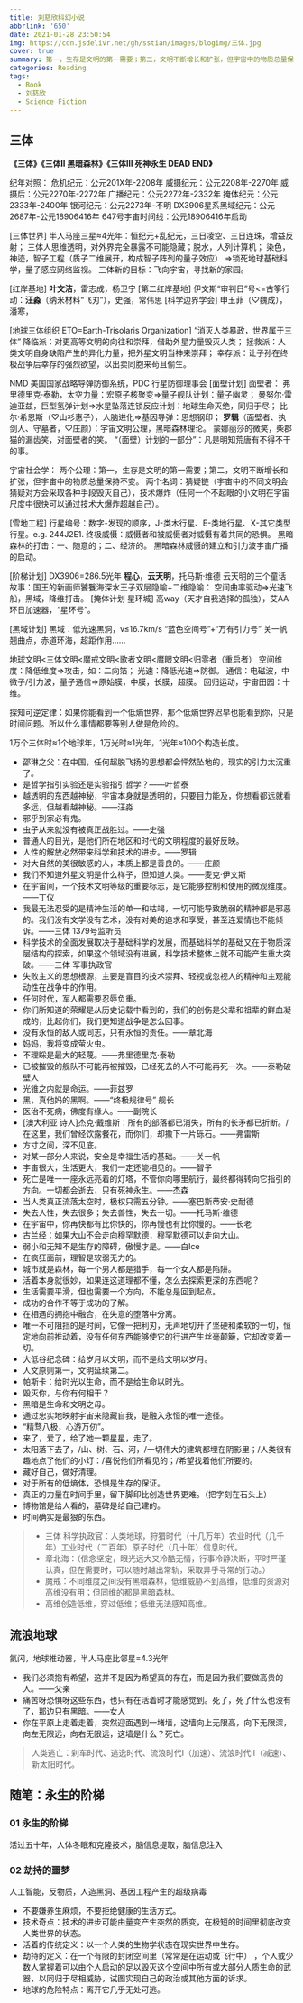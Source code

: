 ```yaml
---
title: 刘慈欣科幻小说
abbrlink: '650'
date: 2021-01-28 23:50:54
img: https://cdn.jsdelivr.net/gh/sstian/images/blogimg/三体.jpg
cover: true
summary: 第一，生存是文明的第一需要；第二，文明不断增长和扩张，但宇宙中的物质总量保持不变。猜疑链+技术爆炸
categories: Reading
tags:
  - Book
  - 刘慈欣
  - Science Fiction
---
```


## 三体

**《三体》《三体Ⅱ 黑暗森林》《三体Ⅲ 死神永生 DEAD END》**

纪年对照：
危机纪元：公元201X年-2208年
威摄纪元：公元2208年-2270年
威摄后：公元2270年-2272年
广播纪元：公元2272年-2332年
掩体纪元：公元2333年-2400年
银河纪元：公元2273年-不明
DX3906星系黑域纪元：公元2687年-公元18906416年
647号宇宙时间线：公元18906416年启动

[三体世界] 半人马座三星≈4光年：恒纪元+乱纪元，三日凌空、三日连珠，增益反射；
三体人思维透明，对外界完全暴露不可能隐藏；脱水，人列计算机；
染色，神迹，智子工程（质子二维展开，构成智子阵列的量子效应）
=>锁死地球基础科学，量子感应网络监视。
三体新的目标：飞向宇宙，寻找新的家园。

[红岸基地] **叶文洁**，雷志成，杨卫宁
[第二红岸基地] 伊文斯“审判日”号<=古筝行动：**汪淼**（纳米材料“飞刃”），史强，常伟思
[科学边界学会] 申玉菲（♡魏成），潘寒，

[地球三体组织 ETO=Earth-Trisolaris Organization] “消灭人类暴政，世界属于三体”
降临派：对更高等文明的向往和崇拜，借助外星力量毁灭人类；
拯救派：人类文明自身缺陷产生的异化力量，把外星文明当神来崇拜；
幸存派：让子孙在终极战争后幸存的强烈欲望，以出卖同胞来苟且偷生。

NMD 美国国家战略导弹防御系统，PDC 行星防御理事会
[面壁计划] 面壁者：
弗里德里克·泰勒，太空力量：宏原子核聚变=>量子舰队计划：量子幽灵；
曼努尔·雷迪亚兹，巨型氢弹计划=>水星坠落连锁反应计划：地球生命灭绝，同归于尽；
比尔·希恩斯（♡山衫惠子），人脑进化=>基因导弹：思想钢印；
**罗辑**（面壁者、执剑人、守墓者，♡庄颜）：宇宙文明公理，黑暗森林理论。
蒙娜丽莎的微笑，柴郡猫的漏齿笑，对面壁者的笑。
“（面壁）计划的一部分”：凡是明知荒唐有不得不干的事。

宇宙社会学：
两个公理：第一，生存是文明的第一需要；第二，文明不断增长和扩张，但宇宙中的物质总量保持不变。
两个名词：猜疑链（宇宙中的不同文明会猜疑对方会采取各种手段毁灭自己），技术爆炸（任何一个不起眼的小文明在宇宙尺度中很快可以通过技术大爆炸超越自己）。

[雪地工程]
行星编号：数字-发现的顺序，J-类木行星、E-类地行星、X-其它类型行星。e.g. 244J2E1.
终极威慑：威慑者和被威慑者对威慑有着共同的恐惧。
黑暗森林的打击：一、随意的；二、经济的。
黑暗森林威慑的建立和引力波宇宙广播的启动。

[阶梯计划] DX3906=286.5光年 **程心**，**云天明**，托马斯·维德
云天明的三个童话故事：国王的新画师饕餮海深水王子双层隐喻+二维隐喻：
空间曲率驱动=>光速飞船，黑域，降维打击。
[掩体计划 星环城] 高way（天才自我选择的孤独），艾AA 环日加速器，“星环号”。

[黑域计划] 黑域：低光速黑洞，v≤16.7km/s
“蓝色空间号”+“万有引力号” 关一帆
翘曲点，赤道环海，超距作用……

地球文明<三体文明<魔戒文明<歌者文明<魔眼文明<归零者（重启者）
空间维度：降低维度=>攻击，如：二向箔；
光速：降低光速=>防御。
通信：电磁波，中微子/引力波，量子通信=>原始膜，中膜，长膜，超膜。
回归运动，宇宙田园：十维。

探知可逆定律：如果你能看到一个低熵世界，那个低熵世界迟早也能看到你，只是时间问题。所以什么事情都要等别人做是危险的。

1万个三体时≈1个地球年，1万光时≈1光年，1光年≈100个构造长度。

+ 邵琳之父：在中国，任何超脱飞扬的思想都会怦然坠地的，现实的引力太沉重了。
+ 是哲学指引实验还是实验指引哲学？——叶哲泰
+ 越透明的东西越神秘，宇宙本身就是透明的，只要目力能及，你想看都远就看多远，但越看越神秘。——汪淼
+ 邪乎到家必有鬼。
+ 虫子从来就没有被真正战胜过。——史强
+ 普通人的目光，是他们所在地区和时代的文明程度的最好反映。
+ 人性的解放必然带来科学和技术的进步。——罗辑
+ 对大自然的美很敏感的人，本质上都是善良的。——庄颜
+ 我们不知道外星文明是什么样子，但知道人类。——麦克·伊文斯
+ 在宇宙间，一个技术文明等级的重要标志，是它能够控制和使用的微观维度。——丁仪
+ 我最无法忍受的是精神生活的单一和枯竭，一切可能导致脆弱的精神都是邪恶的。我们没有文学没有艺术，没有对美的追求和享受，甚至连爱情也不能倾诉。——三体 1379号监听员
+ 科学技术的全面发展取决于基础科学的发展，而基础科学的基础又在于物质深层结构的探索，如果这个领域没有进展，科学技术整体上就不可能产生重大突破。——三体 军事执政官
+ 失败主义的思想根源，主要是盲目的技术崇拜、轻视或忽视人的精神和主观能动性在战争中的作用。
+ 任何时代，军人都需要忍辱负重。
+ 你们所知道的荣耀是从历史记载中看到的，我们的创伤是父辈和祖辈的鲜血凝成的，比起你们，我们更知道战争是怎么回事。
+ 没有永恒的敌人或同志，只有永恒的责任。——章北海
+ 妈妈，我将变成萤火虫。
+ 不理睬是最大的轻蔑。——弗里德里克·泰勒
+ 已被摧毁的舰队不可能再被摧毁，已经死去的人不可能再死一次。——泰勒破壁人
+ 光锥之内就是命运。——菲兹罗
+ 黑，真他妈的黑啊。——“终极规律号” 舰长
+ 医治不死病，佛度有缘人。——副院长
+ [澳大利亚 诗人]杰克·戴维斯：所有的部落都已消失，所有的长矛都已折断。/在这里，我们曾经饮露餐花，而你们，却撒下一片砾石。——弗雷斯
+ 方寸之间，深不见底。
+ 对某一部分人来说，安全是幸福生活的基础。——关一帆
+ 宇宙很大，生活更大，我们一定还能相见的。——智子
+ 死亡是唯一一座永远亮着的灯塔，不管你向哪里航行，最终都得转向它指引的方向。一切都会逝去，只有死神永生。——杰森
+ 当人类真正流落太空时，极权只需五分钟。——塞巴斯蒂安·史耐德
+ 失去人性，失去很多；失去兽性，失去一切。——托马斯·维德
+ 在宇宙中，你再快都有比你快的，你再慢也有比你慢的。——长老
+ 古兰经：如果大山不会走向穆罕默德，穆罕默德可以走向大山。
+ 弱小和无知不是生存的障碍，傲慢才是。——白Ice
+ 在疯狂面前，理智是软弱无力的。
+ 城市就是森林，每一个男人都是猎手，每一个女人都是陷阱。
+ 活着本身就很妙，如果连这道理都不懂，怎么去探索更深的东西呢？
+ 生活需要平滑，但也需要一个方向，不能总是回到起点。
+ 成功的合作不等于成功的了解。
+ 在相遇的拥抱中融合，在失意的堕落中分离。
+ 唯一不可阻挡的是时间，它像一把利刃，无声地切开了坚硬和柔软的一切，恒定地向前推动着，没有任何东西能够使它的行进产生丝毫颠簸，它却改变着一切。
+ 大低谷纪念碑：给岁月以文明，而不是给文明以岁月。
+ 人文原则第一，文明延续第二。
+ 帕斯卡：给时光以生命，而不是给生命以时光。
+ 毁灭你，与你有何相干？
+ 黑暗是生命和文明之母。
+ 通过忠实地映射宇宙来隐藏自我，是融入永恒的唯一途径。
+ “精骛八极，心游万仞”。
+ 来了，爱了，给了她一颗星星，走了。
+ 太阳落下去了，/山、树、石、河，/一切伟大的建筑都埋在阴影里；/人类很有趣地点了他们的小灯：/喜悦他们所看见的；/希望找着他们所要的。
+ 藏好自己，做好清理。
+ 对于所有的低熵体，恐惧是生存的保证。
+ 真正的力量在时间手里，留下脚印比创造世界更难。（把字刻在石头上）
+ 博物馆是给人看的，墓碑是给自己建的。
+ 时间确实是最狠的东西。

> + 三体 科学执政官：人类地球，狩猎时代（十几万年）农业时代（几千年）工业时代（二百年）原子时代（几十年）信息时代。
> + 章北海：（信念坚定，眼光远大又冷酷无情，行事冷静决断，平时严谨认真，但在需要时，可以随时越出常轨，采取异乎寻常的行动。）
> + 魔戒：不同维度之间没有黑暗森林，低维威胁不到高维，低维的资源对高维没有用；但同维的都是黑暗森林。
> + 高维创造低维，穿过低维；低维无法感知高维。

## 流浪地球

氦闪，地球推动器，半人马座比邻星=4.3光年

+ 我们必须抱有希望，这并不是因为希望真的存在，而是因为我们要做高贵的人。——父亲
+ 痛苦呀恐惧呀这些东西，也只有在活着时才能感觉到。死了，死了什么也没有了，那边只有黑暗。——女人
+ 你在平原上走着走着，突然迎面遇到一堵墙，这墙向上无限高，向下无限深，向左无限远，向右无限远，这墙是什么？死亡。

> 人类逃亡：刹车时代、逃逸时代、流浪时代Ⅰ（加速）、流浪时代Ⅱ（减速）、新太阳时代。

## 随笔：永生的阶梯

### 01 永生的阶梯

活过五十年，人体冬眠和克隆技术，脑信息提取，脑信息注入

### 02 劫持的噩梦

人工智能，反物质，人造黑洞、基因工程产生的超级病毒

+ 不要嫌养生麻烦，不要拒绝健康的生活方式。
+ 技术奇点：技术的进步可能由量变产生突然的质变，在极短的时间里彻底改变人类世界的状态。
+ 活着的传统定义：以一个人类的生物学状态在现实世界中生存。
+ 劫持的定义：在一个有限的封闭空间里（常常是在运动或飞行中） ，个人或少数人掌握着可以由个人启动的足以毁灭这个空间中所有或大部分人质生命的武器，以同归于尽相威胁，试图实现自己的政治或其他方面的诉求。
+ 地球的危险特点：离开它几乎无处可逃。